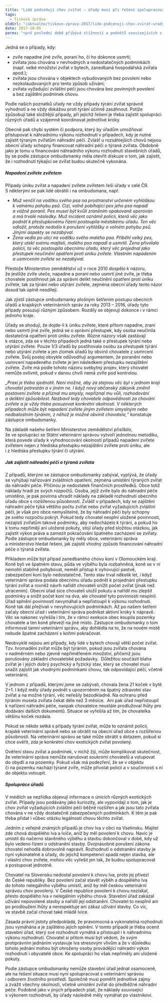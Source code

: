 ```yaml
---
title: "Lidé podceňují chov zvířat – úřady musí při řešení spolupracovat"
tags:
  - Tisková zpráva
oldUrl: "/aktualne/tiskove-zpravy-2017/lide-podcenuji-chov-zvirat-urady-musi-pri-reseni-spolupracovat"
date: 2017-10-05
perex: "<p>V poslední době přibývá stížností a podnětů souvisejících s chovem zvířat a s případným podezřením z týrání zvířat. Nezřídka se takové případy objevují i v médiích. Problémy mnohdy pramení z podcenění podmínek chovu zvířat, jejich potřeb a projevů. Důsledkem může být ohrožení zvířat týráním a rovněž může docházet k ohrožení zdraví a majetku osob.</p>"
---
```


<!-- imported from the old website -->

<p>Jedná se o případy, kdy:</p><ul><li>zvíře napadne jiné zvíře, poraní ho, či ho dokonce usmrtí;</li><li>zvířata jsou chována v nevhodných a nedostatečných podmínkách (např. velké množství zvířat v bytech, zanedbaná hospodářská zvířata apod.);</li><li>zvířata jsou chována v objektech vybudovaných bez povolení nebo nezkolaudovaných pro tento způsob užívání;</li><li>zvířata vyžadující zvláštní péči jsou chována bez povinných povolení a bez zajištění podmínek chovu.</li></ul> <p>Podle našich poznatků úřady ne vždy případy týrání zvířat správně vyhodnotí a ne vždy dokážou proti týrání účinně zasáhnout. Potíže způsobují také složitější případy, při jejichž řešení je třeba zajistit spolupráci různých úřadů a vzájemně koordinovat jednotlivé kroky. </p> <p>Obecně pak chybí systém či podpora, který by úřadům umožňoval přistupovat k náhradnímu výkonu rozhodnutí v případech, kdy je nutné zajistit týraným zvířatům náhradní péči. Zvlášť u rozsáhlejších chovů nejsou obecní úřady schopny financovat náhradní péči o týraná zvířata. Obdobně jako je tomu u financování náhradního výkonu rozhodnutí stavebních úřadů, by se podle zástupce ombudsmanky měla otevřít diskuze o tom, jak zajistit, že i rozhodnutí týkající se zvířat budou skutečně vykonána.</p> <h5>Napadení zvířete zvířetem</h5> <p>Případy úniku zvířat a napadení zvířete zvířetem řeší úřady v celé ČR. S některými se pak lidé obrátili i na ombudsmana, např.</p><ul><li><i>Muž venčil na vodítku svého psa na prostranství určeném vyhláškou k volnému pohybu psů. Cizí, volně pobíhající pes jeho psa napadl a vážně poranil. Pes musel být kvůli zraněním opakovaně operován a má trvalé následky. Muž incident oznámil policii, která věc jako podnět k přestupkovému řízení postoupila městskému úřadu. Ten věc odložil, protože nedošlo k porušení vyhlášky o volném pohybu psů. Jinými aspekty se nezabýval.</i></li><li><i>Žena vedla po ulici na vodítku svého malého psa. Přiběhl velký pes, který utekl svému majiteli, malého psa napadl a usmrtil. Žena přivolala policii, ta věc postoupila obecnímu úřadu, který věc projednal jako přestupek neučinění opatření proti úniku zvířete. Vlastním napadením a usmrcením zvířete se nezabýval.</i></li></ul> <p>Přestože Ministerstvo zemědělství už v roce 2010 dospělo k názoru, že jestliže zvíře uteče, napadne a poraní nebo usmrtí jiné zvíře, je třeba chovatele postihnout jak za správní delikt neučinění opatření proti úniku zvířete, tak za týrání nebo utýrání zvířete, zejména obecní úřady tento názor dosud tak úplně nesdílejí. </p> <p>Jak zjistil zástupce ombudsmanky plošným šetřením postupu obecních úřadů a krajských veterinárních správ za roky 2013 &ndash; 2016, úřady tyto případy posuzují různým způsobem. Rozdíly se objevují dokonce i v rámci jednoho kraje. </p> <p>Úřady se shodují, že dojde-li k úniku zvířete, které přitom napadne, zraní nebo usmrtí jiné zvíře, jedná se o správní přestupek, kdy osoba neučinila dostatečná opatření proti úniku zvířete. Různé názory však zastávají k otázce, zda se v těchto případech jedná také o přestupek týrání nebo utýrání zvířete. Pouze 1/3 úřadů by postihovala osobu za přestupek týrání nebo utýrání zvířete a jen zlomek úřadů by obvinil chovatele z usmrcení zvířete. Svůj postoj obvykle odůvodňují argumentem, že poranění nebo usmrcení napadeného zvířete je jen následkem přestupku nezajištění zvířete. Zvíře má podle tohoto názoru svébytný projev, který chovatel nemůže ovlivnit, pokud v danou chvíli nemá zvíře pod kontrolou. </p> <p><i>„Praxi je třeba sjednotit. Není možné, aby za stejnou věc byl v jednom kraji chovatel potrestán a v jiném ne. I když nový občanský zákoník změnil postavení zvířete a přiznal mu smysly, nepřiznal mu vůli, rozhodování a deliktní způsobilost. Nezbavil tedy chovatele odpovědnosti za chování zvířete a je vždy třeba posuzovat konkrétní okolnosti. V některých případech může být napadení zvířete jiným zvířetem úmyslným nebo nedbalostním týráním, z něhož je možné obvinit chovatele,“</i> konstatuje zástupce ombudsmanky.</p> <p>Na základě našeho šetření Ministerstvo zemědělství přislíbilo, že ve spolupráci se Státní veterinární správou vytvoří jednotnou metodiku, která povede úřady k vyhodnocování okolností případů napadení zvířete zvířetem nejen z hlediska přestupku nezajištění zvířete proti úniku, ale i z hlediska přestupku týrání či utýrání.</p> <h5>Jak zajistit náhradní péči o týraná zvířata</h5> <p>Z případů, kterými se zástupce ombudsmanky zabýval, vyplývá, že úřady se vyhýbají nařizování zvláštních opatření, zejména umístění týraných zvířat do náhradní péče. Příčinou je nedostatek finančních prostředků. Obce totiž náklady hradí ze svých rozpočtů. Osoba, jejíž zvíře bylo do náhradní péče umístěno, je pak povinna uhradit náklady na základě rozhodnutí obecního úřadu obce s rozšířenou působností. Zvlášť v případech, kdy se zajištění náhradní péče týká většího počtu zvířat nebo zvířat vyžadujících zvláštní péči, je však pro obce nemyslitelné, že by náhradní péči byly schopny ze svého rozpočtu pokrýt. Pokud tedy chovatel nesplní uložené povinnosti, nezajistí zvířatům takové podmínky, aby nedocházelo k týrání, a pokud ho k tomu nepřimějí ani uložené pokuty, stojí úřady před složitou otázkou, jak zajistit výkon práva a zamezit pokračování špatného zacházení se zvířaty. Podle zástupce ombudsmanky by měly obce, veterinární správa a ministerstvo hledat řešení, jak zajistit vhodný způsob financování náhradní péče o týraná zvířata.</p> <p>Příkladem může být případ zanedbaného chovu koní v Olomouckém kraji. Koně byli ve špatném stavu, půda ve výběhu byla rozbahněná, koně se v ní nemohli stabilně pohybovat, neměli přístup k vyhovující pastvě, zabezpečení koní bylo nedostatečné. Tento stav trval několik let, i když veterinární správa podala obecnímu úřadu podnět k projednání přestupku týrání zvířat a rovněž návrh nařídit chovateli snížit počet zvířat (jinak než utracením). Obecní úřad sice chovateli uložil pokutu a nařídil mu zlepšit podmínky a snížit počet koní na dva, ale chovatel tyto povinnosti nesplnil. Úřad splnění povinností nevymáhal a nepřistoupil k výkonu rozhodnutí. Koně tak dál přežívali v nevyhovujících podmínkách. Až po našem šetření začaly obecní úřad i veterinární správa podnikat aktivní kroky k nápravě. Věc se nakonec vyřešila i tím, že v rámci exekuce obec koupila pozemky chovatele a ten koně převezl na jiné místo. Zástupce ombudsmanky o tom informoval tamní veterinární správu, aby dohlédla na to, že na novém místě nebude špatné zacházení s koňmi pokračovat.</p> <p>Neobvyklé nejsou ani případy, kdy lidé v bytech chovají větší počet zvířat. Tzv. hromadění zvířat může být týráním, pokud jsou zvířata chována v nadměrném nebo zjevně nepřiměřeném množství, přičemž jsou porušovány základní chovatelské požadavky.  Důležitou součástí blaha zvířat je i jejich dobrý psychický a fyzický stav, který se chovatel musí snažit zajistit jak vhodnými podmínkami chovu, tak odpovídající péčí, včetně veterinární. </p> <p>V jednom z případů, kterými jsme se zabývali, chovala žena 21 koček v bytě 2+1. I když měly úřady podnět s upozorněním na špatný zdravotní stav zvířat a na možné týrání, věc neřešily bezodkladně. Na ochranu před týráním musela zvířata čekat déle než 3 měsíce.  Ani pak úřad nepřistoupil k nařízení náhradní péče, naopak chovatelce neustále prodlužoval lhůty pro dodávání dalších dokumentů. Situace se vyřešila až tím, že chovatelka většinu koček rozdala.</p> <p>Pokud se někdo setká s případy týrání zvířat, může to oznámit policii, krajské veterinární správě nebo se obrátit na obecní úřad obce s rozšířenou působností. Na veterinární správu se také může obrátit s dotazem, pokud si chce ověřit, zda je konkrétní chov exotických zvířat povolený.</p> <p>Ověření stavu zvířat a podmínek, v nichž žijí, může komplikovat skutečnost, že veterinární správa nemůže narušovat soukromí chovatelů a vstupovat do obydlí a na pozemky. Pokud však má podezření, že se v objektu či na pozemku nachází týrané zvíře, může přivolat policii a v součinnosti s ní do objektu vstoupit.</p> <h5>Spolupráce úřadů</h5> <p>V médiích se nezřídka objevují informace o únicích různých exotických zvířat. Případy jsou podávány jako kuriozity, ale vypovídají o tom, jak je chov zvířat vyžadujících zvláštní péči běžně rozšířen a jak jsou tato zvířata chována v ne vždy dostatečně zabezpečených podmínkách. K těm je pak třeba přidat i vůbec otázku legálnosti chovu těchto zvířat.</p> <p>Jedním z veřejně známých případů je chov lva v obci na Vsetínsku. Majitel zde chová dospělého lva a lvíče, aniž by měl povolení k chovu. Navíc je umístil do načerno stavěného výběhu a stavbu dokončoval v době, kdy už bylo vedeno řízení o odstranění stavby. Dvojnásobné porušení zákona chovatel nehodlá dobrovolně napravit. Rozhodnutí o odstranění stavby je nyní vykonatelné a úřady, do jejichž kompetencí spadá nejen stavba, ale i vlastní chov zvířete, mohou věc vyřešit jen tak, že budou spolupracovat a postupovat jednotně.</p> <p>Chovatel na Slovensku nedostal povolení k chovu lva, proto jej přivezl do České republiky. Bez povolení začal stavět výběh a dospělého lva do tohoto nelegálního výběhu umístil, aniž by měl českou veterinární správou chov povolený. V České republice povolení k chovu nezískal, přesto dospělého lva v nelegálním výběhu chová. Stavební úřad zakázal užívání nepovolené stavby a nařídil její odstranění. Chovatel to nesplnil ani po prodloužení lhůty a nerespektuje ani zákaz užívání stavby. Co víc, ve stavbě začal chovat také mládě lvice.</p> <p>Zásada právní jistoty předpokládá, že pravomocná a vykonatelná rozhodnutí jsou vymáhána a je zajištěno jejich splnění. V tomto případě je třeba ocenit stavební úřad, který své rozhodnutí vymáhá a přistoupil i k náhradnímu výkonu rozhodnutí. Chovatel si přitom musí být vědom, že svým protiprávním jednáním vystavuje lva stresovým vlivům a že v důsledku tohoto jednání mohou být ohroženy osoby provádějící náhradní výkon rozhodnutí i obyvatelé obce. Ke spolupráci ho však nepřiměly ani uložené pokuty.</p> Podle zástupce ombudsmanky nemůže stavební úřad jednat osamoceně, ale na řešení situace musí nyní spolupracovat s veterinární správou i odborem životního prostředí. Společně musí poměřit jednotlivé zájmy a zvážit všechny okolnosti, včetně umístění zvířat do předběžné náhradní péče. Podobně jako v jiných případech platí, že náklady související s výkonem rozhodnutí, by úřady následně měly vymáhat po vlastníkovi.
